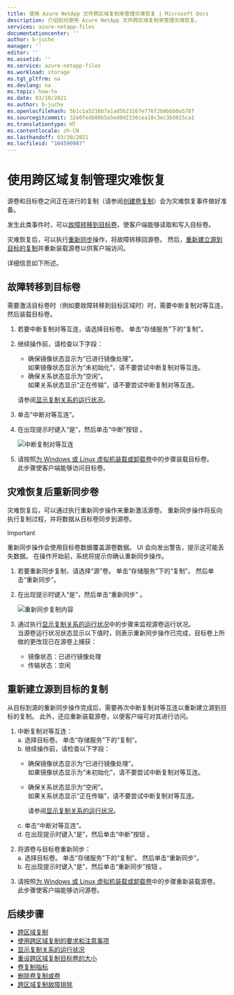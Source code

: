 ```yaml
---
title: 使用 Azure NetApp 文件跨区域复制来管理灾难恢复 | Microsoft Docs
description: 介绍如何使用 Azure NetApp 文件跨区域复制来管理灾难恢复。
services: azure-netapp-files
documentationcenter: ''
author: b-juche
manager: ''
editor: ''
ms.assetid: ''
ms.service: azure-netapp-files
ms.workload: storage
ms.tgt_pltfrm: na
ms.devlang: na
ms.topic: how-to
ms.date: 03/10/2021
ms.author: b-juche
ms.openlocfilehash: 5b1c1a5216b7a1ad5b23167e776f2b0bbb0a578f
ms.sourcegitcommit: 32e0fedb80b5a5ed0d2336cea18c3ec3b5015ca1
ms.translationtype: HT
ms.contentlocale: zh-CN
ms.lasthandoff: 03/30/2021
ms.locfileid: "104590987"
---
```

# <a name="manage-disaster-recovery-using-cross-region-replication"></a>使用跨区域复制管理灾难恢复 

源卷和目标卷之间正在进行的复制（请参阅[创建卷复制](cross-region-replication-create-peering.md)）会为灾难恢复事件做好准备。 

发生此类事件时，可以[故障转移到目标卷](#fail-over-to-destination-volume)，使客户端能够读取和写入目标卷。 

灾难恢复后，可以执行[重新同步](#resync-replication)操作，将故障转移回源卷。 然后，[重新建立源到目标的复制](#reestablish-source-to-destination-replication)并重新装载源卷以供客户端访问。 

详细信息如下所述。 

## <a name="fail-over-to-destination-volume"></a>故障转移到目标卷

需要激活目标卷时（例如要故障转移到目标区域时）时，需要中断复制对等互连，然后装载目标卷。  

1. 若要中断复制对等互连，请选择目标卷。 单击“存储服务”下的“复制”。  

2.  继续操作前，请检查以下字段：  
    * 确保镜像状态显示为“已进行镜像处理”。   
        如果镜像状态显示为“未初始化”，请不要尝试中断复制对等互连。
    * 确保关系状态显示为“空闲”。   
        如果关系状态显示“正在传输”，请不要尝试中断复制对等互连。   

    请参阅[显示复制关系的运行状况](cross-region-replication-display-health-status.md)。 

3.  单击“中断对等互连”。  

4.  在出现提示时键入“是”，然后单击“中断”按钮 。 

    ![中断复制对等互连](../media/azure-netapp-files/cross-region-replication-break-replication-peering.png)

5.  请按照[为 Windows 或 Linux 虚拟机装载或卸载卷](azure-netapp-files-mount-unmount-volumes-for-virtual-machines.md)中的步骤装载目标卷。   
    此步骤使客户端能够访问目标卷。

## <a name="resync-volumes-after-disaster-recovery"></a><a name="resync-replication"></a>灾难恢复后重新同步卷

灾难恢复后，可以通过执行重新同步操作来重新激活源卷。  重新同步操作将反向执行复制过程，并将数据从目标卷同步到源卷。  

> [!IMPORTANT] 
> 重新同步操作会使用目标卷数据覆盖源卷数据。  UI 会向发出警告，提示这可能丢失数据。 在操作开始前，系统将提示你确认重新同步操作。

1. 若要重新同步复制，请选择“源”卷。 单击“存储服务”下的“复制”。 然后单击“重新同步”。  

2. 在出现提示时键入“是”，然后单击“重新同步” 。 
 
    ![重新同步复制内容](../media/azure-netapp-files/cross-region-replication-resync-replication.png)

3. 通过执行[显示复制关系的运行状况](cross-region-replication-display-health-status.md)中的步骤来监视源卷运行状况。   
    当源卷运行状况状态显示以下值时，则表示重新同步操作已完成，目标卷上所做的更改现已在源卷上捕获：   

    * 镜像状态：已进行镜像处理  
    * 传输状态：空闲  

## <a name="reestablish-source-to-destination-replication"></a>重新建立源到目标的复制

从目标到源的重新同步操作完成后，需要再次中断复制对等互连以重新建立源到目标的复制。 此外，还应重新装载源卷，以便客户端可对其进行访问。  

1. 中断复制对等互连：  
    a. 选择目标卷。 单击“存储服务”下的“复制”。  
    b. 继续操作前，请检查以下字段：   
    * 确保镜像状态显示为“已进行镜像处理”。   
    如果镜像状态显示为“未初始化”，请不要尝试中断复制对等互连。  
    * 确保关系状态显示为“空闲”。   
    如果关系状态显示“正在传输”，请不要尝试中断复制对等互连。    

        请参阅[显示复制关系的运行状况](cross-region-replication-display-health-status.md)。 

    c. 单击“中断对等互连”。   
    d. 在出现提示时键入“是”，然后单击“中断”按钮 。  

2. 将源卷与目标卷重新同步：  
    a. 选择目标卷。 单击“存储服务”下的“复制”。 然后单击“重新同步”。   
    b. 在出现提示时键入“是”，然后单击“重新同步”按钮 。

3. 请按照[为 Windows 或 Linux 虚拟机装载或卸载卷](azure-netapp-files-mount-unmount-volumes-for-virtual-machines.md)中的步骤重新装载源卷。  
    此步骤使客户端能够访问源卷。

## <a name="next-steps"></a>后续步骤  

* [跨区域复制](cross-region-replication-introduction.md)
* [使用跨区域复制的要求和注意事项](cross-region-replication-requirements-considerations.md)
* [显示复制关系的运行状况](cross-region-replication-display-health-status.md)
* [重设跨区域复制目标卷的大小](azure-netapp-files-resize-capacity-pools-or-volumes.md#resize-a-cross-region-replication-destination-volume)
* [卷复制指标](azure-netapp-files-metrics.md#replication)
* [删除卷复制或卷](cross-region-replication-delete.md)
* [跨区域复制故障排除](troubleshoot-cross-region-replication.md)

